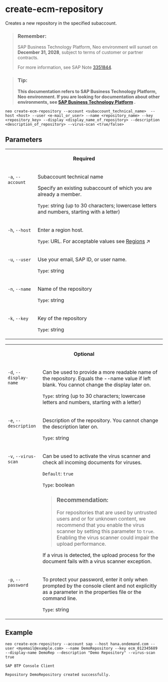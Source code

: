 <!-- loioacf1b72fd1b646ef90f23983690d52df -->

# create-ecm-repository

Creates a new repository in the specified subaccount.



> ### Remember:  
> SAP Business Technology Platform, Neo environment will sunset on **December 31, 2028**, subject to terms of customer or partner contracts.
> 
> For more information, see SAP Note [3351844](https://me.sap.com/notes/3351844).

> ### Tip:  
> **This documentation refers to SAP Business Technology Platform, Neo environment. If you are looking for documentation about other environments, see [SAP Business Technology Platform](https://help.sap.com/docs/btp/sap-business-technology-platform/sap-business-technology-platform?version=Cloud) .**



```
neo create-ecm-repository --account <subaccount_technical_name>  --host <host> --user <e-mail_or_user> --name <repository_name> --key <repository_key> --display <display_name_of_repository> --description <description_of_repository> --virus-scan <true/false> 
```



## Parameters


<table>
<tr>
<th valign="top" colspan="2">

Required

</th>
</tr>
<tr>
<td valign="top">

`-a`, `--account`

</td>
<td valign="top">

Subaccount technical name

Specify an existing subaccount of which you are already a member.

`Type`: string \(up to 30 characters; lowercase letters and numbers, starting with a letter\)

</td>
</tr>
<tr>
<td valign="top">

`-h`, `--host`

</td>
<td valign="top">

Enter a region host.

`Type`: URL. For acceptable values see [Regions](https://help.sap.com/viewer/65de2977205c403bbc107264b8eccf4b/Cloud/en-US/350356d1dc314d3199dca15bd2ab9b0e.html "You can deploy applications in different regions. Each region represents a geographical location (for example, Europe, US East) where applications, data, or services are hosted.") :arrow_upper_right:

</td>
</tr>
<tr>
<td valign="top">

`-u`, `--user`

</td>
<td valign="top">

Use your email, SAP ID, or user name.

`Type`: string

</td>
</tr>
<tr>
<td valign="top">

`-n`, `--name`

</td>
<td valign="top">

Name of the repository

`Type`: string

</td>
</tr>
<tr>
<td valign="top">

`-k`, `--key`

</td>
<td valign="top">

Key of the repository

`Type`: string

</td>
</tr>
</table>


<table>
<tr>
<th valign="top" colspan="2">

Optional

</th>
</tr>
<tr>
<td valign="top">

`-d`, `--display-name`

</td>
<td valign="top">

Can be used to provide a more readable name of the repository. Equals the --name value if left blank. You cannot change the display later on.

`Type`: string \(up to 30 characters; lowercase letters and numbers, starting with a letter\)

</td>
</tr>
<tr>
<td valign="top">

`-e`, `--description`

</td>
<td valign="top">

Description of the repository. You cannot change the description later on.

`Type`: string

</td>
</tr>
<tr>
<td valign="top">

`-v`, `--virus-scan`

</td>
<td valign="top">

Can be used to activate the virus scanner and check all incoming documents for viruses.

`Default`: `true`

`Type`: boolean

> ### Recommendation:  
> For repositories that are used by untrusted users and or for unknown content, we recommend that you enable the virus scanner by setting this parameter to `true`. Enabling the virus scanner could impair the upload performance.

If a virus is detected, the upload process for the document fails with a virus scanner exception.

</td>
</tr>
<tr>
<td valign="top">

`-p`, `--password`

</td>
<td valign="top">

To protect your password, enter it only when prompted by the console client and not explicitly as a parameter in the properties file or the command line.

`Type`: string

</td>
</tr>
</table>



## Example

```
neo create-ecm-repository --account sap --host hana.ondemand.com --user <myemail@example.com> --name DemoRepository --key ecm_012345689  --display-name DemoRep --description "Demo Repository" --virus-scan true

SAP BTP Console Client

Repository DemoRepository created successfully.

```

